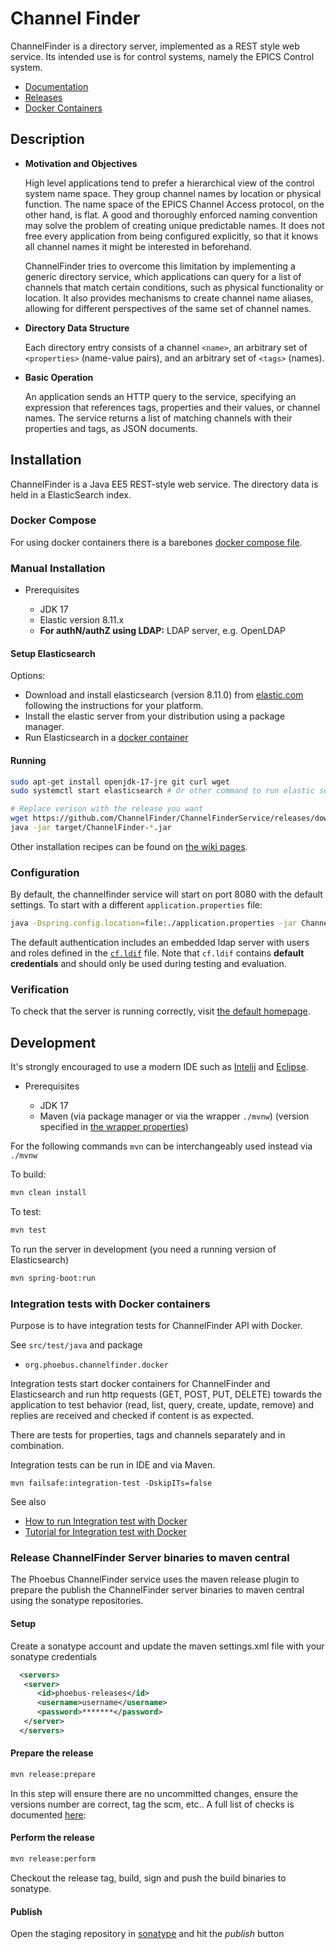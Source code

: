# Channel Finder

ChannelFinder is a directory server, implemented as a REST style web service.
Its intended use is for control systems, namely the EPICS Control system.

- [Documentation](https://channelfinder.readthedocs.io/en/latest/)
- [Releases](https://github.com/ChannelFinder/ChannelFinderService/releases)
- [Docker Containers](https://github.com/ChannelFinder/ChannelFinderService/pkgs/container/channelfinderservice)

## Description

* **Motivation and Objectives**

  High level applications tend to prefer a hierarchical view of the control system name space. They group channel names
  by location or physical function. The name space of the EPICS Channel Access protocol, on the other hand, is flat. A
  good and thoroughly enforced naming convention may solve the problem of creating unique predictable names. It does not
  free every application from being configured explicitly, so that it knows all channel names it might be interested in
  beforehand.

  ChannelFinder tries to overcome this limitation by implementing a generic directory service, which applications can
  query for a list of channels that match certain conditions, such as physical functionality or location. It also
  provides mechanisms to create channel name aliases, allowing for different perspectives of the same set of channel
  names.

* **Directory Data Structure**

  Each directory entry consists of a channel `<name>`, an arbitrary set of `<properties>` (name-value pairs), and an
  arbitrary set of `<tags>` (names).

* **Basic Operation**

  An application sends an HTTP query to the service, specifying an expression that references tags, properties and their
  values, or channel names. The service returns a list of matching channels with their properties and tags, as JSON
  documents.

## Installation

ChannelFinder is a Java EE5 REST-style web service. The directory data is held in a ElasticSearch index.

### Docker Compose

For using docker containers there is a barebones [docker compose file](./docker-compose.yml).

### Manual Installation

* Prerequisites

    * JDK 17
    * Elastic version 8.11.x
    * **For authN/authZ using LDAP:** LDAP server, e.g. OpenLDAP

#### Setup Elasticsearch

Options:

- Download and install elasticsearch (version 8.11.0)
  from [elastic.com](https://www.elastic.co) following the instructions for
  your platform.
- Install the elastic server from your distribution using a package manager.
- Run Elasticsearch in a [docker container](https://www.elastic.co/guide/en/elasticsearch/reference/current/docker.html)

#### Running

```bash
sudo apt-get install openjdk-17-jre git curl wget
sudo systemctl start elasticsearch # Or other command to run elastic search

# Replace verison with the release you want
wget https://github.com/ChannelFinder/ChannelFinderService/releases/download/ChannelFinder-{version}/ChannelFinder-{version}.jar 
java -jar target/ChannelFinder-*.jar
``` 

Other installation recipes can be found
on [the wiki pages](https://github.com/ChannelFinder/ChannelFinder-SpringBoot/wiki).

### Configuration

By default, the channelfinder service will start on port 8080 with the default settings. To start with a
different `application.properties` file:

```bash
java -Dspring.config.location=file:./application.properties -jar ChannelFinder-*.jar
```

The default authentication includes an embedded ldap server with users and roles defined in
the [`cf.ldif`](src/main/resources/cf.ldif) file.
Note that `cf.ldif` contains **default credentials** and should only be used during testing and evaluation.

### Verification

To check that the server is running correctly, visit [the default homepage](http://localhost:8080/).

## Development

It's strongly encouraged to use a modern IDE such as [Intelij](https://www.jetbrains.com/idea/) and [Eclipse](https://eclipseide.org/).

* Prerequisites

  * JDK 17
  * Maven (via package manager or via the wrapper `./mvnw`) (version specified in [the wrapper properties](./.mvn/wrapper/maven-wrapper.properties))

For the following commands `mvn` can be interchangeably used instead via `./mvnw`

To build:

```bash
mvn clean install
```

To test:

```bash
mvn test
```

To run the server in development (you need a running version of Elasticsearch)

```bash
mvn spring-boot:run
```

### Integration tests with Docker containers

Purpose is to have integration tests for ChannelFinder API with Docker.

See `src/test/java` and package

* `org.phoebus.channelfinder.docker`

Integration tests start docker containers for ChannelFinder and Elasticsearch and run http requests (GET, POST, PUT, DELETE) towards the application to test behavior (read, list, query, create, update, remove) and
replies are received and checked if content is as expected.

There are tests for properties, tags and channels separately and in combination.

Integration tests can be run in IDE and via Maven.

```
mvn failsafe:integration-test -DskipITs=false
```

See also

* [How to run Integration test with Docker](src/test/resources/INTEGRATIONTEST_DOCKER_RUN.md)
* [Tutorial for Integration test with Docker](src/test/resources/INTEGRATIONTEST_DOCKER_TUTORIAL.md)

### Release ChannelFinder Server binaries to maven central

The Phoebus ChannelFinder service uses the maven release plugin to prepare the publish the ChannelFinder server binaries
to maven central
using the sonatype repositories.

#### Setup

Create a sonatype account and update the maven settings.xml file with your sonatype credentials

```xml
  <servers>
   <server>
      <id>phoebus-releases</id>
      <username>username</username>
      <password>*******</password>
   </server>
  </servers>
```

#### Prepare the release

```bash
mvn release:prepare
```  
In this step will ensure there are no uncommitted changes, ensure the versions number are correct, tag the scm, etc..
A full list of checks is
documented [here](https://maven.apache.org/maven-release/maven-release-plugin/examples/prepare-release.html):

#### Perform the release


```bash
mvn release:perform
```

Checkout the release tag, build, sign and push the build binaries to sonatype.

#### Publish

Open the staging repository in [sonatype](https://s01.oss.sonatype.org/#stagingRepositories) and hit the *publish*
button
